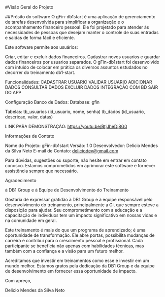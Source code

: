 #Visão Geral do Projeto

##Prósito do software
O gFin-db1start é uma aplicação de gerenciamento de tarefas desenvolvida para simplificar a organização e o acompanhamento financeiro pessoal. Ele foi projetado para atender às necessidades de pessoas que desejam manter o controle de suas entradas e saidas de forma fácil e eficiente.

Este software permite aos usuários:

Criar, editar e excluir dados financeiros.
Cadastrar novos usuarios e guardar dados financeiros por usuarios separados.
O gFin-db1start foi desenvolvido com intuido de colocar em prática os diversos assuntos estudados no decorrer do treinamento db1-start.

Funcionalidades:
    CADASTRAR USUARIO
    VALIDAR USUARIO
    ADICIONAR DADOS
    CONSULTAR DADOS
    EXCLUIR DADOS
    INTEGRAÇÃO COM BD
    SAIR DO APP


Configuração Banco de Dados:
  Database:
    gfin
  
  Tabelas: 
    tb_usuarios (id_usuario, nome, senha)
    tb_dados (id_usuario, descricao, valor, datas)


LINK PARA DEMONSTRAÇÃO:
https://youtu.be/BtjJheDj8G0


Informações de Contato

Nome do Projeto: gFin-db1start
Versão: 1.0
Desenvolvedor: Delicio Mendes da Silva Neto
E-mail de Contato: deliciodev@gmail.com

Para dúvidas, sugestões ou suporte, não hesite em entrar em contato conosco. Estamos comprometidos em aprimorar este software e fornecer assistência sempre que necessário.

Agradecimento

   à DB1 Group e à Equipe de Desenvolvimento do Treinamento

  Gostaria de expressar gratidão à DB1 Group e à equipe responsável pelo desenvolvimento do treinamento, principalmente a Gi, que sempre esteve a disposição para ajudar. Seu comprometimento com a educação e a capacitação de indivíduos tem um impacto significativo em nossas vidas e na comunidade em geral.

  Este treinamento é mais do que um programa de aprendizado; é uma oportunidade de transformação. Ele abre portas, possibilita mudanças de carreira e contribui para o crescimento pessoal e profissional. Cada participante se beneficia não apenas com habilidades técnicas, mas também com a confiança e a visão para um futuro melhor.

  Acreditamos que investir em treinamentos como esse é investir em um mundo melhor. Estamos gratos pela dedicação  da DB1 Group e da equipe de desenvolvimento em fornecer essa oportunidade de impacto.

  Com apreço,

  Delicio Mendes da Silva Neto
